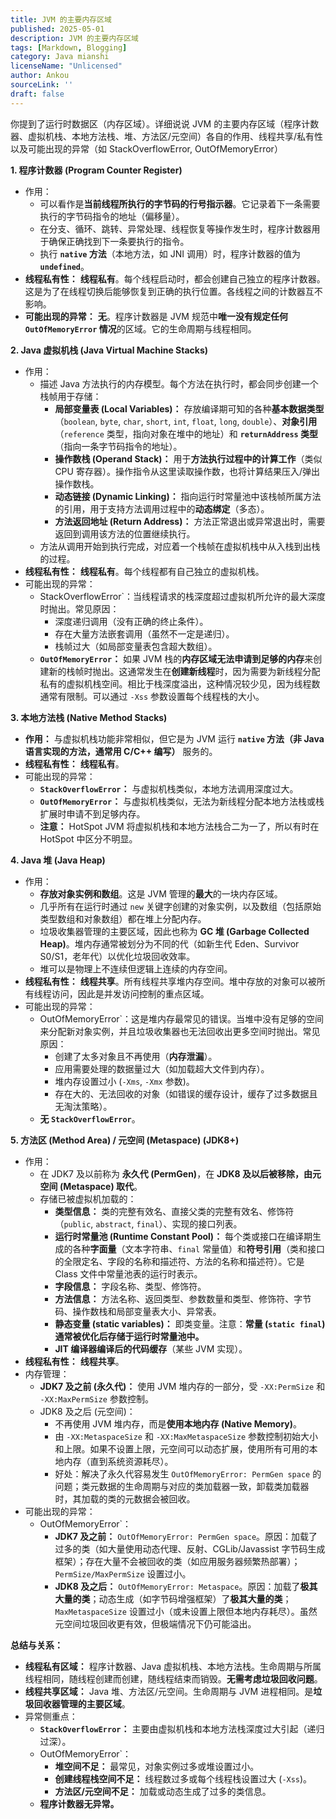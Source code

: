 ```yaml
---
title: JVM 的主要内存区域
published: 2025-05-01
description: JVM 的主要内存区域
tags: [Markdown, Blogging]
category: Java mianshi
licenseName: "Unlicensed"
author: Ankou
sourceLink: ''
draft: false
---
```

你提到了运行时数据区（内存区域）。详细说说 JVM 的主要内存区域（程序计数器、虚拟机栈、本地方法栈、堆、方法区/元空间）各自的作用、线程共享/私有性以及可能出现的异常（如 StackOverflowError, OutOfMemoryError）

**1. 程序计数器 (Program Counter Register)**

- 作用：
  - 可以看作是**当前线程所执行的字节码的行号指示器**。它记录着下一条需要执行的字节码指令的地址（偏移量）。
  - 在分支、循环、跳转、异常处理、线程恢复等操作发生时，程序计数器用于确保正确找到下一条要执行的指令。
  - 执行 **`native` 方法**（本地方法，如 JNI 调用）时，程序计数器的值为 **`undefined`**。
- **线程私有性：** **线程私有**。每个线程启动时，都会创建自己独立的程序计数器。这是为了在线程切换后能够恢复到正确的执行位置。各线程之间的计数器互不影响。
- **可能出现的异常：** **无**。程序计数器是 JVM 规范中**唯一没有规定任何 `OutOfMemoryError` 情况**的区域。它的生命周期与线程相同。

**2. Java 虚拟机栈 (Java Virtual Machine Stacks)**

- 作用：
  - 描述 Java 方法执行的内存模型。每个方法在执行时，都会同步创建一个栈帧用于存储：
    - **局部变量表 (Local Variables)：** 存放编译期可知的各种**基本数据类型**（`boolean`, `byte`, `char`, `short`, `int`, `float`, `long`, `double`）、**对象引用**（`reference` 类型，指向对象在堆中的地址）和 **`returnAddress` 类型**（指向一条字节码指令的地址）。
    - **操作数栈 (Operand Stack)：** 用于**方法执行过程中的计算工作**（类似 CPU 寄存器）。操作指令从这里读取操作数，也将计算结果压入/弹出操作数栈。
    - **动态链接 (Dynamic Linking)：** 指向运行时常量池中该栈帧所属方法的引用，用于支持方法调用过程中的**动态绑定**（多态）。
    - **方法返回地址 (Return Address)：** 方法正常退出或异常退出时，需要返回到调用该方法的位置继续执行。
  - 方法从调用开始到执行完成，对应着一个栈帧在虚拟机栈中从入栈到出栈的过程。
- **线程私有性：** **线程私有**。每个线程都有自己独立的虚拟机栈。
- 可能出现的异常：
  - StackOverflowError`：当线程请求的栈深度超过虚拟机所允许的最大深度时抛出。常见原因：
    - 深度递归调用（没有正确的终止条件）。
    - 存在大量方法嵌套调用（虽然不一定是递归）。
    - 栈帧过大（如局部变量表包含超大数组）。
  - **`OutOfMemoryError`：** 如果 JVM 栈的**内存区域无法申请到足够的内存**来创建新的栈帧时抛出。这通常发生在**创建新线程**时，因为需要为新线程分配私有的虚拟机栈空间。相比于栈深度溢出，这种情况较少见，因为线程数通常有限制。可以通过 `-Xss` 参数设置每个线程栈的大小。

**3. 本地方法栈 (Native Method Stacks)**

- **作用：** 与虚拟机栈功能非常相似，但它是为 JVM 运行 **`native` 方法（非 Java 语言实现的方法，通常用 C/C++ 编写）** 服务的。
- **线程私有性：** **线程私有**。
- 可能出现的异常：
  - **`StackOverflowError`：** 与虚拟机栈类似，本地方法调用深度过大。
  - **`OutOfMemoryError`：** 与虚拟机栈类似，无法为新线程分配本地方法栈或栈扩展时申请不到足够内存。
  - **注意：** HotSpot JVM 将虚拟机栈和本地方法栈合二为一了，所以有时在 HotSpot 中区分不明显。

**4. Java 堆 (Java Heap)**

- 作用：
  - **存放对象实例和数组**。这是 JVM 管理的**最大**的一块内存区域。
  - 几乎所有在运行时通过 `new` 关键字创建的对象实例，以及数组（包括原始类型数组和对象数组）都在堆上分配内存。
  - 垃圾收集器管理的主要区域，因此也称为 **GC 堆 (Garbage Collected Heap)**。堆内存通常被划分为不同的代（如新生代 Eden、Survivor S0/S1，老年代）以优化垃圾回收效率。
  - 堆可以是物理上不连续但逻辑上连续的内存空间。
- **线程私有性：** **线程共享**。所有线程共享堆内存空间。堆中存放的对象可以被所有线程访问，因此是并发访问控制的重点区域。
- 可能出现的异常：
  - OutOfMemoryError`：这是堆内存最常见的错误。当堆中没有足够的空间来分配新对象实例，并且垃圾收集器也无法回收出更多空间时抛出。常见原因：
    - 创建了太多对象且不再使用（**内存泄漏**）。
    - 应用需要处理的数据量过大（如加载超大文件到内存）。
    - 堆内存设置过小 (`-Xms`, `-Xmx` 参数)。
    - 存在大的、无法回收的对象（如错误的缓存设计，缓存了过多数据且无淘汰策略）。
  - **无 `StackOverflowError`**。

**5. 方法区 (Method Area) / 元空间 (Metaspace) (JDK8+)**

- 作用：
  - 在 JDK7 及以前称为 **永久代 (PermGen)**，在 **JDK8 及以后被移除，由元空间 (Metaspace) 取代**。
  - 存储已被虚拟机加载的：
    - **类型信息：** 类的完整有效名、直接父类的完整有效名、修饰符（`public`, `abstract`, `final`）、实现的接口列表。
    - **运行时常量池 (Runtime Constant Pool)：** 每个类或接口在编译期生成的各种**字面量**（文本字符串、`final` 常量值）和**符号引用**（类和接口的全限定名、字段的名称和描述符、方法的名称和描述符）。它是 Class 文件中常量池表的运行时表示。
    - **字段信息：** 字段名称、类型、修饰符。
    - **方法信息：** 方法名称、返回类型、参数数量和类型、修饰符、字节码、操作数栈和局部变量表大小、异常表。
    - **静态变量 (static variables)：** 即类变量。注意：**常量 (`static final`) 通常被优化后存储于运行时常量池中。**
    - **JIT 编译器编译后的代码缓存**（某些 JVM 实现）。
- **线程私有性：** **线程共享**。
- 内存管理：
  - **JDK7 及之前 (永久代)：** 使用 JVM 堆内存的一部分，受 `-XX:PermSize` 和 `-XX:MaxPermSize` 参数控制。
  - JDK8 及之后 (元空间)：
    - 不再使用 JVM 堆内存，而是**使用本地内存 (Native Memory)**。
    - 由 `-XX:MetaspaceSize` 和 `-XX:MaxMetaspaceSize` 参数控制初始大小和上限。如果不设置上限，元空间可以动态扩展，使用所有可用的本地内存（直到系统资源耗尽）。
    - 好处：解决了永久代容易发生 `OutOfMemoryError: PermGen space` 的问题；类元数据的生命周期与对应的类加载器一致，卸载类加载器时，其加载的类的元数据会被回收。
- 可能出现的异常：
  - OutOfMemoryError`：
    - **JDK7 及之前：** `OutOfMemoryError: PermGen space`。原因：加载了过多的类（如大量使用动态代理、反射、CGLib/Javassist 字节码生成框架）；存在大量不会被回收的类（如应用服务器频繁热部署）；`PermSize/MaxPermSize` 设置过小。
    - **JDK8 及之后：** `OutOfMemoryError: Metaspace`。原因：加载了**极其大量的类**；动态生成（如字节码增强框架）了**极其大量的类**；`MaxMetaspaceSize` 设置过小（或未设置上限但本地内存耗尽）。虽然元空间垃圾回收更有效，但极端情况下仍可能溢出。

**总结与关系：**

- **线程私有区域：** 程序计数器、Java 虚拟机栈、本地方法栈。生命周期与所属线程相同，随线程创建而创建，随线程结束而销毁。**无需考虑垃圾回收问题**。
- **线程共享区域：** Java 堆、方法区/元空间。生命周期与 JVM 进程相同。是**垃圾回收器管理的主要区域**。
- 异常侧重点：
  - **`StackOverflowError`：** 主要由虚拟机栈和本地方法栈深度过大引起（递归过深）。
  - OutOfMemoryError`：
    - **堆空间不足：** 最常见，对象实例过多或堆设置过小。
    - **创建线程栈空间不足：** 线程数过多或每个线程栈设置过大 (`-Xss`)。
    - **方法区/元空间不足：** 加载或动态生成了过多的类信息。
  - **程序计数器无异常。**